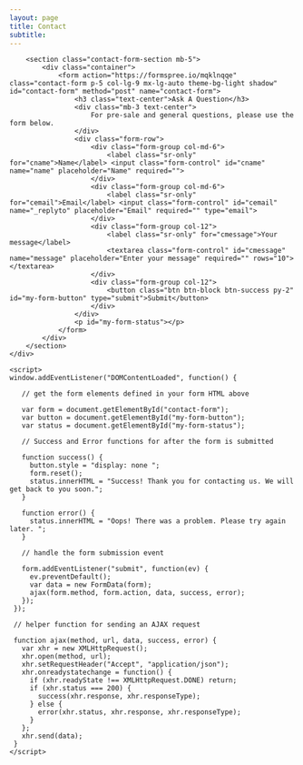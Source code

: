 ```yaml
---
layout: page
title: Contact
subtitle: 
---
```


		<section class="contact-form-section mb-5">
			<div class="container">
				<form action="https://formspree.io/mqklnqqe" class="contact-form p-5 col-lg-9 mx-lg-auto theme-bg-light shadow" id="contact-form" method="post" name="contact-form">
					<h3 class="text-center">Ask A Question</h3>
					<div class="mb-3 text-center">
						For pre-sale and general questions, please use the form below.
					</div>
					<div class="form-row">
						<div class="form-group col-md-6">
							<label class="sr-only" for="cname">Name</label> <input class="form-control" id="cname" name="name" placeholder="Name" required="">
						</div>
						<div class="form-group col-md-6">
							<label class="sr-only" for="cemail">Email</label> <input class="form-control" id="cemail" name="_replyto" placeholder="Email" required="" type="email">
						</div>
						<div class="form-group col-12">
							<label class="sr-only" for="cmessage">Your message</label> 
							<textarea class="form-control" id="cmessage" name="message" placeholder="Enter your message" required="" rows="10"></textarea>
						</div>
						<div class="form-group col-12">
							<button class="btn btn-block btn-success py-2" id="my-form-button" type="submit">Submit</button>
						</div>
					</div>
					<p id="my-form-status"></p>
				</form>
			</div>
		</section>
	</div>

	<script>
	window.addEventListener("DOMContentLoaded", function() {

	   // get the form elements defined in your form HTML above
	   
	   var form = document.getElementById("contact-form");
	   var button = document.getElementById("my-form-button");
	   var status = document.getElementById("my-form-status");

	   // Success and Error functions for after the form is submitted
	   
	   function success() {
	     button.style = "display: none ";
	     form.reset();
	     status.innerHTML = "Success! Thank you for contacting us. We will get back to you soon.";
	   }

	   function error() {
	     status.innerHTML = "Oops! There was a problem. Please try again later. ";
	   }

	   // handle the form submission event

	   form.addEventListener("submit", function(ev) {
	     ev.preventDefault();
	     var data = new FormData(form);
	     ajax(form.method, form.action, data, success, error);
	   });
	 });
	 
	 // helper function for sending an AJAX request

	 function ajax(method, url, data, success, error) {
	   var xhr = new XMLHttpRequest();
	   xhr.open(method, url);
	   xhr.setRequestHeader("Accept", "application/json");
	   xhr.onreadystatechange = function() {
	     if (xhr.readyState !== XMLHttpRequest.DONE) return;
	     if (xhr.status === 200) {
	       success(xhr.response, xhr.responseType);
	     } else {
	       error(xhr.status, xhr.response, xhr.responseType);
	     }
	   };
	   xhr.send(data);
	 }
	</script>
